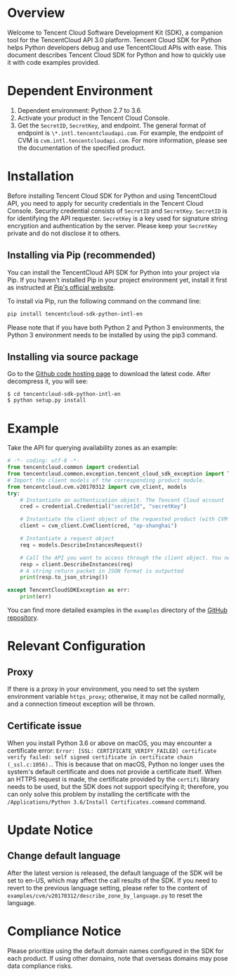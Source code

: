 # Overview
Welcome to Tencent Cloud Software Development Kit (SDK), a companion tool for the TencentCloud API 3.0 platform.
Tencent Cloud SDK for Python helps Python developers debug and use TencentCloud APIs with ease. This document describes Tencent Cloud SDK for Python and how to quickly use it with code examples provided.

# Dependent Environment

1. Dependent environment: Python 2.7 to 3.6.
2. Activate your product in the Tencent Cloud Console.
3. Get the `SecretID`, `SecretKey`, and endpoint. The general format of endpoint is `\*.intl.tencentcloudapi.com`. For example, the endpoint of CVM is `cvm.intl.tencentcloudapi.com`. For more information, please see the documentation of the specified product.

# Installation

Before installing Tencent Cloud SDK for Python and using TencentCloud API, you need to apply for security credentials in the Tencent Cloud Console. Security credential consists of `SecretID` and `SecretKey`. `SecretID` is for identifying the API requester. `SecretKey` is a key used for signature string encryption and authentication by the server. Please keep your `SecretKey` private and do not disclose it to others.

## Installing via Pip (recommended)

You can install the TencentCloud API SDK for Python into your project via Pip. If you haven't installed Pip in your project environment yet, install it first as instructed at [Pip's official website](https://pip.pypa.io/en/stable/installing/?spm=a3c0i.o32026zh.a3.6.74134958lLSo6o).

To install via Pip, run the following command on the command line:

```bash
pip install tencentcloud-sdk-python-intl-en
```

Please note that if you have both Python 2 and Python 3 environments, the Python 3 environment needs to be installed by using the pip3 command.

## Installing via source package

Go to the [Github code hosting page](https://github.com/tencentcloud/tencentcloud-sdk-python-intl-en) to download the latest code. After decompress it, you will see:

    $ cd tencentcloud-sdk-python-intl-en
    $ python setup.py install

# Example

Take the API for querying availability zones as an example:

```python
# -*- coding: utf-8 -*-
from tencentcloud.common import credential
from tencentcloud.common.exception.tencent_cloud_sdk_exception import TencentCloudSDKException
# Import the client models of the corresponding product module.
from tencentcloud.cvm.v20170312 import cvm_client, models
try:
    # Instantiate an authentication object. The Tencent Cloud account `secretId` and `secretKey` need to be passed in as the input parameters
    cred = credential.Credential("secretId", "secretKey")

    # Instantiate the client object of the requested product (with CVM as an example)
    client = cvm_client.CvmClient(cred, "ap-shanghai")

    # Instantiate a request object
    req = models.DescribeInstancesRequest()

    # Call the API you want to access through the client object. You need to pass in the request object
    resp = client.DescribeInstances(req)
    # A string return packet in JSON format is outputted
    print(resp.to_json_string())

except TencentCloudSDKException as err:
    print(err)
```

You can find more detailed examples in the `examples` directory of the [GitHub repository](https://github.com/tencentcloud/tencentcloud-sdk-python-intl-en).

# Relevant Configuration

## Proxy

If there is a proxy in your environment, you need to set the system environment variable `https_proxy`; otherwise, it may not be called normally, and a connection timeout exception will be thrown.

## Certificate issue

When you install Python 3.6 or above on macOS, you may encounter a certificate error: `Error: [SSL: CERTIFICATE_VERIFY_FAILED] certificate verify failed: self signed certificate in certificate chain (_ssl.c:1056).`. This is because that on macOS, Python no longer uses the system's default certificate and does not provide a certificate itself. When an HTTPS request is made, the certificate provided by the `certifi` library needs to be used, but the SDK does not support specifying it; therefore, you can only solve this problem by installing the certificate with the `/Applications/Python 3.6/Install Certificates.command` command.

# Update Notice

## Change default language
After the latest version is released, the default language of the SDK will be set to en-US, which may affect the call results of the SDK. If you need to revert to the previous language setting, please refer to the content of `examples/cvm/v20170312/describe_zone_by_language.py` to reset the language.

# Compliance Notice

Please prioritize using the ​default domain names configured in the SDK for each product. If using other domains, note that ​overseas domains may pose ​data compliance risks.
